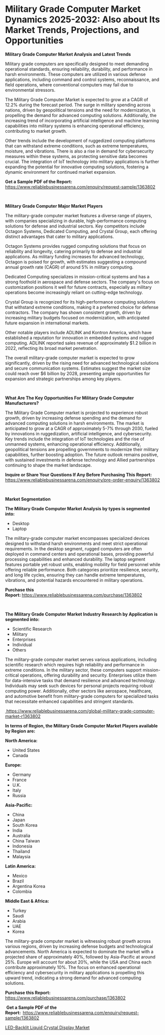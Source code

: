 <p><h1>Military Grade Computer Market Dynamics 2025-2032: Also about Its Market Trends, Projections, and Opportunities</h1></p><p><strong>Military Grade Computer Market Analysis and Latest Trends</strong></p>
<p><p>Military grade computers are specifically designed to meet demanding operational standards, ensuring reliability, durability, and performance in harsh environments. These computers are utilized in various defense applications, including command and control systems, reconnaissance, and field operations, where conventional computers may fail due to environmental stressors.</p><p>The Military Grade Computer Market is expected to grow at a CAGR of 12.2% during the forecast period. The surge in military spending across nations, driven by geopolitical tensions and the need for modernization, is propelling the demand for advanced computing solutions. Additionally, the increasing trend of incorporating artificial intelligence and machine learning capabilities into military systems is enhancing operational efficiency, contributing to market growth. </p><p>Other trends include the development of ruggedized computing platforms that can withstand extreme conditions, such as extreme temperatures, moisture, and vibrations. There is also a rise in demand for cybersecurity measures within these systems, as protecting sensitive data becomes crucial. The integration of IoT technology into military applications is further expanding the potential for innovative computing solutions, fostering a dynamic environment for continued market expansion.</p></p>
<p><strong>Get a Sample PDF of the Report:&nbsp;</strong> <a href="https://www.reliablebusinessarena.com/enquiry/request-sample/1363802?utm_campaign=2279&utm_medium=2&utm_source=Github&utm_content=ia&utm_term=10022025&utm_id=military-grade-computer">https://www.reliablebusinessarena.com/enquiry/request-sample/1363802</a></p>
<p>&nbsp;</p>
<p><strong>Military Grade Computer Major Market Players</strong></p>
<p><p>The military-grade computer market features a diverse range of players, with companies specializing in durable, high-performance computing solutions for defense and industrial sectors. Key competitors include Octagon Systems, Dedicated Computing, and Crystal Group, each offering distinct advantages that cater to military applications.</p><p>Octagon Systems provides rugged computing solutions that focus on reliability and longevity, catering primarily to defense and industrial applications. As military funding increases for advanced technology, Octagon is poised for growth, with estimates suggesting a compound annual growth rate (CAGR) of around 5% in military computing.</p><p>Dedicated Computing specializes in mission-critical systems and has a strong foothold in aerospace and defense sectors. The company's focus on customization positions it well for future contracts, especially as military operations become increasingly reliant on cutting-edge technology.</p><p>Crystal Group is recognized for its high-performance computing solutions that withstand extreme conditions, making it a preferred choice for defense contractors. The company has shown consistent growth, driven by increasing military budgets focused on modernization, with anticipated future expansion in international markets.</p><p>Other notable players include ADLINK and Kontron America, which have established a reputation for innovation in embedded systems and rugged computing. ADLINK reported sales revenue of approximately $1.2 billion in 2022, reflecting its broad market penetration.</p><p>The overall military-grade computer market is expected to grow significantly, driven by the rising need for advanced technological solutions and secure communication systems. Estimates suggest the market size could reach over $6 billion by 2028, presenting ample opportunities for expansion and strategic partnerships among key players.</p></p>
<p>&nbsp;</p>
<p><strong>What Are The Key Opportunities For Military Grade Computer Manufacturers?</strong></p>
<p><p>The Military Grade Computer market is projected to experience robust growth, driven by increasing defense spending and the demand for advanced computing solutions in harsh environments. The market is anticipated to grow at a CAGR of approximately 5-7% through 2030, fueled by innovations in ruggedization, artificial intelligence, and cybersecurity. Key trends include the integration of IoT technologies and the rise of unmanned systems, enhancing operational efficiency. Additionally, geopolitical tensions are propelling governments to modernize their military capabilities, further boosting adoption. The future outlook remains positive, with sustained investments in defense technology and Allied partnerships continuing to shape the market landscape.</p></p>
<p><strong>Inquire or Share Your Questions If Any Before Purchasing This Report:</strong> <a href="https://www.reliablebusinessarena.com/enquiry/pre-order-enquiry/1363802?utm_campaign=2279&utm_medium=2&utm_source=Github&utm_content=ia&utm_term=10022025&utm_id=military-grade-computer">https://www.reliablebusinessarena.com/enquiry/pre-order-enquiry/1363802</a></p>
<p>&nbsp;</p>
<p><strong>Market Segmentation</strong></p>
<p><strong>The Military Grade Computer Market Analysis by types is segmented into:</strong></p>
<p><ul><li>Desktop</li><li>Laptop</li></ul></p>
<p><p>The military-grade computer market encompasses specialized devices designed to withstand harsh environments and meet strict operational requirements. In the desktop segment, rugged computers are often deployed in command centers and operational bases, providing powerful processing capabilities and enhanced durability. The laptop segment features portable yet robust units, enabling mobility for field personnel while offering reliable performance. Both categories prioritize resilience, security, and long life cycles, ensuring they can handle extreme temperatures, vibrations, and potential hazards encountered in military operations.</p></p>
<p><strong>Purchase this Report:&nbsp;</strong><a href="https://www.reliablebusinessarena.com/purchase/1363802?utm_campaign=2279&utm_medium=2&utm_source=Github&utm_content=ia&utm_term=10022025&utm_id=military-grade-computer">https://www.reliablebusinessarena.com/purchase/1363802</a></p>
<p>&nbsp;</p>
<p><strong>The Military Grade Computer Market Industry Research by Application is segmented into:</strong></p>
<p><ul><li>Scientific Research</li><li>Military</li><li>Enterprises</li><li>Individual</li><li>Others</li></ul></p>
<p><p>The military-grade computer market serves various applications, including scientific research which requires high reliability and performance in extreme conditions. In the military sector, these computers support mission-critical operations, offering durability and security. Enterprises utilize them for data-intensive tasks that demand resilience and advanced technology. Individuals may seek such devices for personal projects requiring robust computing power. Additionally, other sectors like aerospace, healthcare, and automotive benefit from military-grade computers for specialized tasks that necessitate enhanced capabilities and stringent standards.</p></p>
<p><a href="https://www.reliablebusinessarena.com/global-military-grade-computer-market-r1363802?utm_campaign=2279&utm_medium=2&utm_source=Github&utm_content=ia&utm_term=10022025&utm_id=military-grade-computer">&nbsp;https://www.reliablebusinessarena.com/global-military-grade-computer-market-r1363802</a></p>
<p><strong>In terms of Region, the Military Grade Computer Market Players available by Region are:</strong></p>
<p>
    <p> <strong> North America: </strong>
        <ul>
            <li>United States</li>
            <li>Canada</li>
        </ul>
        </p> 
    <p> <strong> Europe: </strong>
        <ul>
            <li>Germany</li>
            <li>France</li>
            <li>U.K.</li>
            <li>Italy</li>
            <li>Russia</li>
        </ul>
        </p> 
    <p> <strong> Asia-Pacific: </strong>
        <ul>
            <li>China</li>
            <li>Japan</li>
            <li>South Korea</li>
            <li>India</li>
            <li>Australia</li>
            <li>China Taiwan</li>
            <li>Indonesia</li>
            <li>Thailand</li>
            <li>Malaysia</li>
        </ul>
        </p> 
    <p> <strong> Latin America: </strong>
        <ul>
            <li>Mexico</li>
            <li>Brazil</li>
            <li>Argentina Korea</li>
            <li>Colombia</li>
        </ul>
        </p> 
    <p> <strong> Middle East & Africa: </strong>
        <ul>
            <li>Turkey</li>
            <li>Saudi</li>
            <li>Arabia</li>
            <li>UAE</li>
            <li>Korea</li>
        </ul>
    </p>
    </p>
<p><p>The military-grade computer market is witnessing robust growth across various regions, driven by increasing defense budgets and technological advancements. North America is expected to dominate the market with a projected share of approximately 40%, followed by Asia-Pacific at around 25%. Europe will account for about 20%, while the USA and China each contribute approximately 10%. The focus on enhanced operational efficiency and cybersecurity in military applications is propelling this upward trend, indicating a strong demand for advanced computing solutions.</p></p>
<p><strong>Purchase this Report: </strong><a href="https://www.reliablebusinessarena.com/purchase/1363802?utm_campaign=2279&utm_medium=2&utm_source=Github&utm_content=ia&utm_term=10022025&utm_id=military-grade-computer">https://www.reliablebusinessarena.com/purchase/1363802</a></p>
<p>&nbsp;<strong>Get a Sample PDF of the Report:&nbsp;&nbsp;</strong><a href="https://www.reliablebusinessarena.com/enquiry/request-sample/1363802?utm_campaign=2279&utm_medium=2&utm_source=Github&utm_content=ia&utm_term=10022025&utm_id=military-grade-computer">https://www.reliablebusinessarena.com/enquiry/request-sample/1363802</a></p>
<p><strong></strong></p>
<p><p><a href="https://github.com/mayabungard8092/Market-Research-Report-List-1/blob/main/led-backlit-liquid-crystal-display-market.md?utm_campaign=2279&utm_medium=2&utm_source=Github&utm_content=ia&utm_term=10022025&utm_id=military-grade-computer">LED-Backlit Liquid Crystal Display Market</a></p></p>